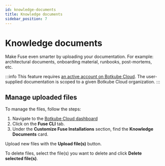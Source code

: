 ```yaml
---
id: knowledge-documents
title: Knowledge documents
sidebar_position: 7
---
```


# Knowledge documents

Make Fuse even smarter by uploading your documentation. For example: architectural documents, onboarding material, runbooks, post-mortems, etc.

:::info
This feature requires [an active account on Botkube Cloud](./botkube-cloud-auth.md). The user-supplied documentation is scoped to a given Botkube Cloud organization.
:::

## Manage uploaded files

To manage the files, follow the steps:

1. Navigate to the [Botkube Cloud dashboard](https://app.botkube.io)
2. Click on the **Fuse CLI** tab.
3. Under the **Customize Fuse Installations** section, find the **Knowledge Documents** card.

Upload new files with the **Upload file(s)** button.

To delete files, select the file(s) you want to delete and click **Delete selected file(s)**.
